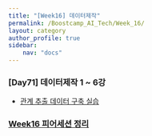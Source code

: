 ```yaml
---
title: "[Week16] 데이터제작"
permalink: /Boostcamp_AI_Tech/Week_16/
layout: category
author_profile: true
sidebar:
    nav: "docs"
---
```


### [Day71] 데이터제작 1 ~ 6강

- [관계 추출 데이터 구축 실습]({{site.url}}/boostcamp_ai_tech/week_15/day_66/04.-Relation-Extraction-Data-Building-Practice/)

### [Week16 피어세션 정리]()




